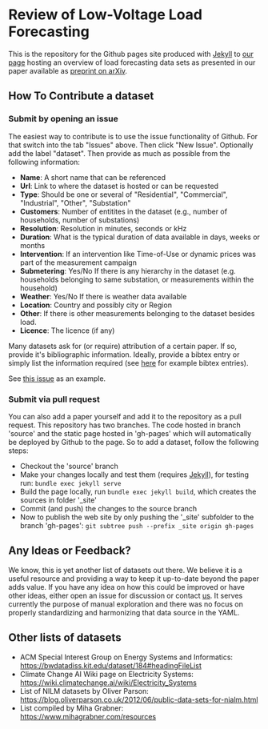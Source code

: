 # Review of Low-Voltage Load Forecasting

This is the repository for the Github pages site produced with [Jekyll](https://jekyllrb.com/) to [our page](https://low-voltage-loadforecasting.github.io/) hosting an overview of load forecasting data sets as presented in our paper available as [preprint on arXiv](). 

## How To Contribute a dataset

### Submit by opening an issue
The easiest way to contribute is to use the issue functionality of Github. For that switch into the tab "Issues" above. Then click "New Issue". Optionally add the label "dataset". Then provide as much as possible from the following information:
- **Name**: A short name that can be referenced
- **Url**: Link to where the dataset is hosted or can be requested
- **Type**: Should be one or several of "Residential", "Commercial", "Industrial", "Other", "Substation"
- **Customers**: Number of entitites in the dataset (e.g., number of households, number of substations)
- **Resolution**: Resolution in minutes, seconds or kHz
- **Duration**: What is the typical duration of data available in days, weeks or months
- **Intervention**: If an intervention like Time-of-Use or dynamic prices was part of the measurement campaign
- **Submetering**: Yes/No If there is any hierarchy in the dataset (e.g. households belonging to same substation, or measurements within the household)
- **Weather**: Yes/No If there is weather data available
- **Location**: Country and possibly city or Region
- **Other**: If there is other measurements belonging to the dataset besides load.
- **Licence**: The licence (if any)

Many datasets ask for (or require) attribution of a certain paper. If so, provide it's bibliographic information. Ideally, provide a bibtex entry or simply list the information required (see [here](https://de.overleaf.com/learn/latex/Bibliography_management_with_bibtex#The_bibliography_file) for example bibtex entries). 

See [this issue](https://github.com/low-voltage-loadforecasting/low-voltage-loadforecasting.github.io/issues/2) as an example.

### Submit via pull request

You can also add a paper yourself and add it to the repository as a pull request. This repository has two branches. The code hosted in branch 'source' and the static page hosted in 'gh-pages' which will automatically be deployed by Github to the page. So to add a dataset, follow the following steps:
- Checkout the 'source' branch
- Make your changes locally and test them (requires [Jekyll](https://jekyllrb.com/)), for testing run: `bundle exec jekyll serve`
- Build the page locally, run `bundle exec jekyll build`, which creates the sources in folder '_site'
- Commit (and push) the changes to the source branch
- Now to publish the web site by only pushing the '_site' subfolder to the branch 'gh-pages': `git subtree push --prefix _site origin gh-pages`

## Any Ideas or Feedback?
We know, this is yet another list of datasets out there. We believe it is a useful resource and providing a way to keep it up-to-date beyond the paper adds value. If you have any idea on how this could be improved or have other ideas, either open an issue for discussion or contact [us](mailto:mail@marcusvoss.com). It serves currently the purpose of manual exploration and there was no focus on properly standardizing and harmonizing that data source in the YAML.

## Other lists of datasets
- ACM Special Interest Group on Energy Systems and Informatics: https://bwdatadiss.kit.edu/dataset/184#headingFileList
- Climate Change AI Wiki page on Electricity Systems: https://wiki.climatechange.ai/wiki/Electricity_Systems
- List of NILM datasets by Oliver Parson: https://blog.oliverparson.co.uk/2012/06/public-data-sets-for-nialm.html
- List compiled by Miha Grabner: https://www.mihagrabner.com/resources
